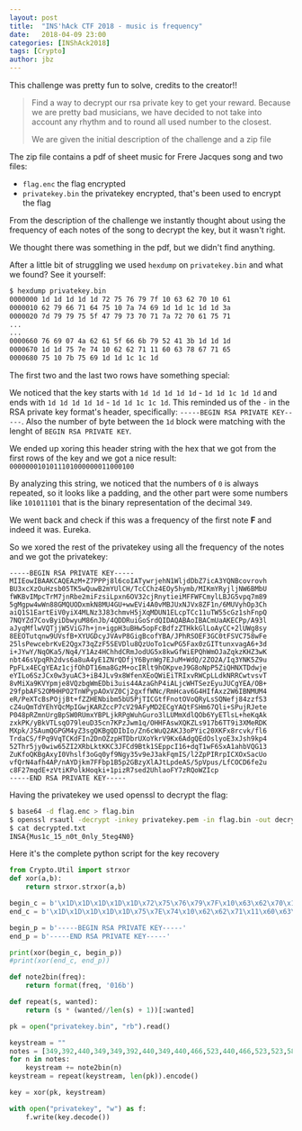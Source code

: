 ```yaml
---
layout: post
title:  "INS'hAck CTF 2018 - music is frequency"
date:   2018-04-09 23:00
categories: [INShAck2018]
tags: [Crypto]
author: jbz
---
```


This challenge was pretty fun to solve, credits to the creator!!

>Find a way to decrypt our rsa private key to get your reward.
>Because we are pretty bad musicians, we have decided to not take into account any rhythm and to round all used number to the closest.
>
>We are given the initial description of the challenge and a zip file

The zip file contains a pdf of sheet music for Frere Jacques song and two files:

* `flag.enc` the flag encrypted
* `privatekey.bin` the privatekey encrypted, that's been used to encrypt the flag

From the description of the challenge we instantly thought about using the frequency of each notes of the song to decrypt the key, but it wasn't right.

We thought there was something in the pdf, but we didn't find anything.

After a little bit of struggling we used `hexdump` on
`privatekey.bin` and what we found? See it yourself:

```bash
$ hexdump privatekey.bin
0000000 1d 1d 1d 1d 1d 72 75 76 79 7f 10 63 62 70 10 61
0000010 62 79 66 71 64 75 10 7a 74 69 1d 1d 1c 1d 1d 3a
0000020 7d 79 79 75 5f 47 79 73 70 71 7a 72 70 61 75 71
...
...
0000660 76 69 07 4a 62 61 5f 66 6b 79 52 41 3b 1d 1d 1d
0000670 1d 1d 75 7e 74 10 62 62 71 11 60 63 78 67 71 65
0000680 75 10 7b 75 69 1d 1d 1c 1c 1d
```

The first two and the last two rows have something special:

We noticed that the key starts with  `1d 1d 1d 1d 1d` - `1d 1d 1c 1d 1d` and ends with `1d 1d 1d 1d 1d` - `1d 1d 1c 1c 1d`. This reminded us of the `-` in the RSA private key format's header, specifically: `-----BEGIN RSA PRIVATE KEY-----`.
Also the number of byte between the `1d` block were matching with the lenght of `BEGIN RSA PRIVATE KEY`.

We ended up xoring this header string with the hex that we got from the first rows of the key and we got a nice result:
`0000000101011101000000011000100`

By analyzing this string, we noticed that the numbers of `0` is always repeated, so it looks like a padding, and the other part were some numbers like `101011101` that is the binary representation of the decimal `349`.

We went back and check if this was a frequency of the first note **F** and indeed it was. Eureka.

So we xored the rest of the privatekey using all the frequency of the notes and we got the privatekey:

```
-----BEGIN RSA PRIVATE KEY-----
MIIEowIBAAKCAQEAzM+Z7PPPj8l6coIATywrjehN1WljdDbZ7icA3YQNBcovrovh
BU3xcXzOuHzsb05TK5wQuwB2mYUlCH/TcCChz4EOy5hymb/MIKmYRyjljNW6BMbU
fWKBvIMpcTrM7jnRbe2miFzsiLpxn6OV32cjRnytieiMFFWFCmylLBJG5vpq7m89
5gMgpw4wWn88GMQUODxmkN8MU4GU+wwEVi4A0vMBJUxNJVx8ZF1n/6MUVyhOp3Ch
aiQ1S1EartEiV0yiX4MLNz3J83chmvH5jXqMDUN1ELcpTCc11uTW55cGz1shFnpQ
7NQYZd7CovByiDbwyuM86nJb/4QDDRuiGoSrdQIDAQABAoIBACmUaAKECPp/A93l
aJyqMflwVQTjjW5ViG7h+jn+igpH3uBHw5opFcBdfzZTHkkGlLoAyCC+2lUWg8sy
8EEOTutqnw9UVsfB+XYUGDcyJVAvP8GigBcofYBA/JPhRSOEF3GC0tFSVC758wFe
25lsPewcebrKvE2Qgx73qZzF5SEVDlu8QzUoTo1cwPG5Fax0zGITtunxvagA6+3d
i+JYwY/NqOKa5/Nq4/Y1Az4HChhdCRmJodUG5x8kwGfWiEPQhWmOJaZqkzKHZ3wK
nbt46sVpqRh2dvs6a8uA4yE1ZNrQDfjY6BynWg7EJuM+WdQ/2ZO2A/Iq3YNK5Z9u
PpFLx4ECgYEAz1cjfOhDT16ma8GzM+ocIRlt9hOKpveJ9G8oNpP5ZiQHNXTDdwje
eYILo6SzJCx0w3yuAC3+iB4JLv9x8WfenXEoQWiEiTRIxvRWCpLLdkNRRCwtvsvT
8vMiXa9KVYpmje8VQzbgWmEDbi3uis44AzaGhP4iALjcWHTSezEyuJUCgYEA/OB+
29fpbAFS2OMHHPO2TnWPypAOxVZ0Cj2gxffWNc/RmHcav6G4HIfAxz2W6IBNMUM4
eR/PeXTcBsPOjjBt+fZZHENbibm5bU5PjTICGtfFnotOVoQRyLsSQNefj84zzfS3
cZ4uQmTdYEhYQcMpIGwjKARZccP7cV29AFyMD2ECgYAQtFSHm67Qli+SPujRJete
P048pRZmnUrgBpSW0RUmxYBPLjkRPgWuhGuro3lLUMmXdlQOb6YyETlsL+heKqAk
zxkPK/yBkVTLsqO79leuD35cn7KPzJwm1q/OHHFAswXQKZLs917b6TT9i3XMeRDK
MXpk/JSAumQGPGM4yZ3sgQKBgQDIbIo/Zn6cWuQ2AKJ3oPYic20XKFx8rcvk/fl6
TrdaCS/fPq9VqTCKdFIn2DnOZzpHTDbrUXoYkrV9Kx6AdgQEdOslyoE3xJsh9kp4
52Thr5jy0wiw65ZI2XRbLktKKC3JFCd9Btk1SEppcI16+dqT1wF6SxA1ahbVQG13
ZuKfoQKBgAxyI0Vhslf3oGq0yf9Ngy35v9eJ3akFqmIS/l2ZpPIRrpICXOxSacUo
vfQrN4afh4AP/nAYDjkm7FFbp1B5p2GBzyXlAJtLpdeAS/5pVpus/LfCOCD6fe2u
c8F27mqdE+zVtiKPolkHoqki+1pizR7sed2UhlaoFY7zRQoWZIcp
-----END RSA PRIVATE KEY-----
```

Having the privatekey we used openssl to decrypt the flag:

```bash
$ base64 -d flag.enc > flag.bin
$ openssl rsautl -decrypt -inkey privatekey.pem -in flag.bin -out decrypted.txt -raw
$ cat decrypted.txt
INSA{Mus1c_15_n0t_0nly_5teg4N0}
```

Here it's the complete python script for the key recovery

```python
from Crypto.Util import strxor
def xor(a,b):
    return strxor.strxor(a,b)

begin_c = b'\x1D\x1D\x1D\x1D\x1D\x72\x75\x76\x79\x7F\x10\x63\x62\x70\x10\x61\x62\x79\x66\x71\x64\x75\x10\x7A\x74\x69\x1D\x1D\x1C\x1D\x1D'
end_c = b'\x1D\x1D\x1D\x1D\x1D\x75\x7E\x74\x10\x62\x62\x71\x11\x60\x63\x78\x67\x71\x65\x75\x10\x7B\x75\x69\x1D\x1D\x1C\x1C\x1D'

begin_p = b'-----BEGIN RSA PRIVATE KEY-----'
end_p = b'-----END RSA PRIVATE KEY-----'

print(xor(begin_c, begin_p))
#print(xor(end_c, end_p))

def note2bin(freq):
    return format(freq, '016b')

def repeat(s, wanted):
    return (s * (wanted//len(s) + 1))[:wanted]

pk = open("privatekey.bin", "rb").read()

keystream = ""
notes = [349,392,440,349,349,392,440,349,440,466,523,440,466,523,523,587,523,466,440,349,523,587,523,466,440,349,349,262,349,349,262,349]
for n in notes:
    keystream += note2bin(n)
keystream = repeat(keystream, len(pk)).encode()

key = xor(pk, keystream)

with open("privatekey", "w") as f:
    f.write(key.decode())
```
